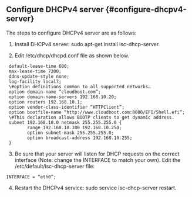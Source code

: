 ## Configure DHCPv4 server {#configure-dhcpv4-server}

The steps to configure DHCPv4 server are as follows:

1. Install DHCPv4 server: sudo apt-get install isc-dhcp-server.

2. Edit /etc/dhcp/dhcpd.conf file as shown below.
```
 default-lease-time 600;
 max-lease-time 7200;
 ddns-update-style none;
 log-facility local7;
 \#option definitions common to all supported networks…
 option domain-name “cloudboot.com”;
 option domain-name-servers 192.168.10.20;
 option routers 192.168.10.1;
 option vendor-class-identifier “HTTPClient”;
 option bootfile-name “http://www.cloudboot.com:8080/EFI/Shell.efi”;
 \#This declaration allows BOOTP clients to get dynamic address.
 subnet 192.168.10.0 netmask 255.255.255.0 {
        range 192.168.10.100 192.168.10.250;
        option subnet-mask 255.255.255.0;
        option broadcast-address 192.168.10.255;
 }
```
3. Be sure that your server will listen for DHCP requests on the correct interface (Note: change the INTERFACE to match your own). Edit the /etc/default/isc-dhcp-server file:
```
INTERFACE = “eth0”;
```
4. Restart the DHCPv4 service: sudo service isc-dhcp-server restart.